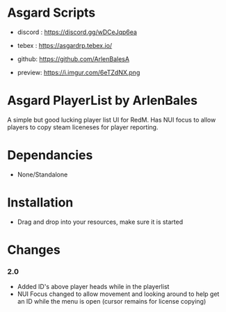 # Asgard Scripts
- discord : https://discord.gg/wDCeJqp6ea
- tebex : https://asgardrp.tebex.io/
- github: https://github.com/ArlenBalesA

- preview: https://i.imgur.com/6eTZdNX.png

# Asgard PlayerList by ArlenBales
A simple but good lucking player list UI for RedM. Has NUI focus to allow players to copy steam liceneses for player reporting.

# Dependancies
- None/Standalone

# Installation
- Drag and drop into your resources, make sure it is started

# Changes
### 2.0
- Added ID's above player heads while in the playerlist
- NUI Focus changed to allow movement and looking around to help get an ID while the menu is open (cursor remains for license copying)